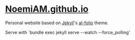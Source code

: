 # [NoemiAM.github.io](https://NoemiAM.github.io)

Personal website based on [Jekyll](https://github.com/jekyll/jekyll)'s [al-folio](https://github.com/alshedivat/al-folio) theme. 

Serve with `bundle exec jekyll serve --watch --force_polling'